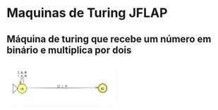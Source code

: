 # Maquinas de Turing JFLAP

## Máquina de turing que recebe um número em binário e multiplica por dois

<img src="ReadMe.IMG/MultiplicaBinarioPor2.png" alt="Multiplica Binario Por 2" width="250px">
